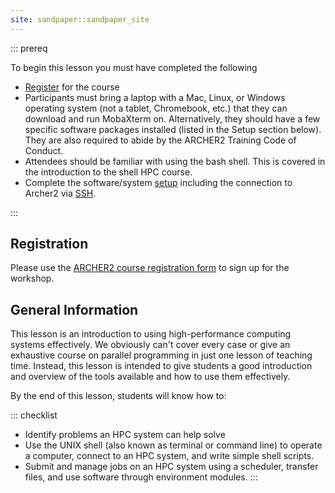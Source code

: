 ```yaml
---
site: sandpaper::sandpaper_site
---
```




::: prereq

To begin this lesson you must have completed the following

 * [Register](#registration) for the course
 * Participants must bring a laptop with a Mac, Linux, or Windows operating 
   system (not a tablet, Chromebook, etc.) that they can download and run 
   MobaXterm on. Alternatively, they should have a few specific software 
   packages installed (listed in the Setup section below). 
   They are also required to abide by the ARCHER2 Training Code of Conduct.
 * Attendees should be familiar with using the bash shell. This is covered in the introduction to the shell HPC course.
 * Complete the software/system [setup](#learners/setup) including the connection to Archer2 via [SSH](#setup-an-ssh-client).

:::

## Registration

Please use the [ARCHER2 course registration form](https://www.archer2.ac.uk/training/register/?course=230626-software-carpentry)</a> to sign up for the workshop.

## General Information

This lesson is an introduction to using high-performance computing systems
effectively. We obviously can't cover every case or give an exhaustive course
on parallel programming in just one lesson of teaching time. Instead, this
lesson is intended to give students a good introduction and overview of the
tools available and how to use them effectively.

By the end of this lesson, students will know how to:

::: checklist
 * Identify problems an HPC system can help solve
 * Use the UNIX shell (also known as terminal or command line) to operate a computer,
  connect to an HPC system, and write simple shell scripts.
 * Submit and manage jobs on an HPC system using a scheduler, transfer files, and use
  software through environment modules.
:::
